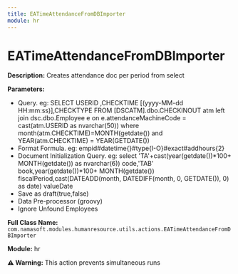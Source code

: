 ```yaml
---
title: EATimeAttendanceFromDBImporter
module: hr
---
```


# EATimeAttendanceFromDBImporter

**Description:** Creates attendance doc per period from select

**Parameters:**
- Query. eg: SELECT  USERID ,CHECKTIME [(yyyy-MM-dd HH:mm:ss)],CHECKTYPE
  FROM [DSCATM].dbo.CHECKINOUT atm left join dsc.dbo.Employee e on e.attendanceMachineCode = cast(atm.USERID as nvarchar(50))
  where month(atm.CHECKTIME)=MONTH(getdate()) and YEAR(atm.CHECKTIME) = YEAR(GETDATE())
- Format Formula. eg: empid#datetime{}#type{I-O}#exact#addhours{2}
- Document Initialization Query. eg: select 'TA'+cast(year(getdate())*100+ MONTH(getdate()) as nvarchar(6)) code,'TAB' book,year(getdate())*100+ MONTH(getdate()) fiscalPeriod,cast(DATEADD(month, DATEDIFF(month, 0, GETDATE()), 0) as date) valueDate 
- Save as draft(true,false)
- Data Pre-processor (groovy)
- Ignore Unfound Employees

**Full Class Name:** `com.namasoft.modules.humanresource.utils.actions.EATimeAttendanceFromDBImporter`

**Module:** hr

**⚠️ Warning:** This action prevents simultaneous runs

